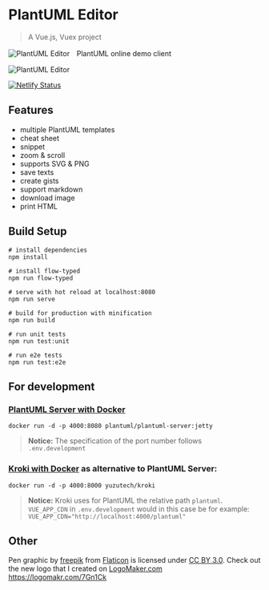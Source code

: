 # PlantUML Editor

> A Vue.js, Vuex project

![PlantUML Editor](public/static/favicon-60.png)　PlantUML online demo client

![PlantUML Editor](public/static/capture1_20170809.png)

[![Netlify Status](https://api.netlify.com/api/v1/badges/0e9c5e9a-b38a-483f-887d-18e4927af717/deploy-status)](https://app.netlify.com/sites/plantuml-editor/deploys)

## Features

- multiple PlantUML templates
- cheat sheet
- snippet
- zoom & scroll
- supports SVG & PNG
- save texts
- create gists
- support markdown
- download image
- print HTML

## Build Setup

```
# install dependencies
npm install

# install flow-typed
npm run flow-typed

# serve with hot reload at localhost:8080
npm run serve

# build for production with minification
npm run build

# run unit tests
npm run test:unit

# run e2e tests
npm run test:e2e
```

## For development

### [PlantUML Server with Docker](https://hub.docker.com/r/plantuml/plantuml-server/)

```
docker run -d -p 4000:8080 plantuml/plantuml-server:jetty
```

> **Notice:** The specification of the port number follows `.env.development`

### [Kroki with Docker](https://hub.docker.com/r/yuzutech/kroki) as alternative to PlantUML Server:

```
docker run -d -p 4000:8000 yuzutech/kroki
```

> **Notice:** Kroki uses for PlantUML the relative path `plantuml`.
> `VUE_APP_CDN` in `.env.development` would in this case be for example: `VUE_APP_CDN="http://localhost:4000/plantuml"`

## Other

Pen graphic by [freepik](http://www.flaticon.com/authors/freepik) from [Flaticon](http://www.flaticon.com/) is licensed under [CC BY 3.0](http://creativecommons.org/licenses/by/3.0/). Check out the new logo that I created on [LogoMaker.com](http://logomakr.com) https://logomakr.com/7Gn1Ck
